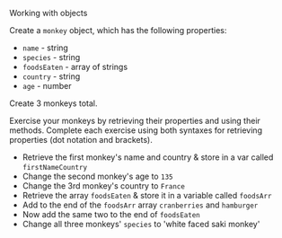 
Working with objects

Create a `monkey` object, which has the following properties:
- `name` - string
- `species` - string  
- `foodsEaten` - array of strings
- `country` - string
- `age` - number

Create 3 monkeys total.

Exercise your monkeys by retrieving their properties and using their methods. Complete each exercise using both syntaxes for retrieving properties (dot notation and brackets).

- Retrieve the first monkey's name and country & store in a var called `firstNameCountry`
- Change the second monkey's age to `135`
- Change the 3rd monkey's country to `France`
- Retrieve the array `foodsEaten` & store it in a variable called `foodsArr`
- Add to the end of the `foodsArr` array `cranberries` and `hamburger`
- Now add the same two to the end of `foodsEaten`
- Change all three monkeys' `species` to 'white faced saki monkey'
